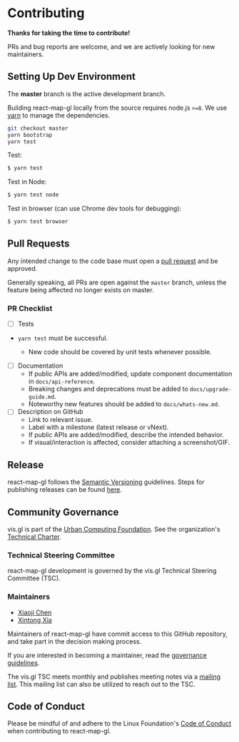 # Contributing

**Thanks for taking the time to contribute!**

PRs and bug reports are welcome, and we are actively looking for new maintainers.

## Setting Up Dev Environment

The **master** branch is the active development branch.

Building react-map-gl locally from the source requires node.js `>=8`.
We use [yarn](https://yarnpkg.com/en/docs/install) to manage the dependencies.

```bash
git checkout master
yarn bootstrap
yarn test
```

Test:

```bash
$ yarn test

```

Test in Node:

```bash
$ yarn test node

```

Test in browser (can use Chrome dev tools for debugging):

```bash
$ yarn test browser

```

## Pull Requests

Any intended change to the code base must open a [pull request](https://help.github.com/articles/creating-a-pull-request/) and be approved. 

Generally speaking, all PRs are open against the `master` branch, unless the feature being affected no longer exists on master.

### PR Checklist

- [ ] Tests
- `yarn test` must be successful.

  + New code should be covered by unit tests whenever possible.
- [ ] Documentation
  + If public APIs are added/modified, update component documentation in `docs/api-reference`.
  + Breaking changes and deprecations must be added to `docs/upgrade-guide.md`.
  + Noteworthy new features should be added to `docs/whats-new.md`.
- [ ] Description on GitHub
  + Link to relevant issue.
  + Label with a milestone (latest release or vNext).
  + If public APIs are added/modified, describe the intended behavior.
  + If visual/interaction is affected, consider attaching a screenshot/GIF.


## Release

react-map-gl follows the [Semantic Versioning](https://semver.org/) guidelines. Steps for publishing releases can be found [here](https://www.github.com/visgl/tsc/tree/master/developer-process).


## Community Governance

vis.gl is part of the [Urban Computing Foundation](https://uc.foundation/). See the organization's [Technical Charter](https://github.com/visgl/tsc/blob/master/Technical%20Charter.md).

### Technical Steering Committee

react-map-gl development is governed by the vis.gl Technical Steering Committee (TSC).

### Maintainers

- [Xiaoji Chen](https://github.com/Pessimistress)
- [Xintong Xia](https://github.com/xintongxia)

Maintainers of react-map-gl have commit access to this GitHub repository, and take part in the decision making process.

If you are interested in becoming a maintainer, read the [governance guidelines](https://github.com/visgl/tsc/blob/master/governance.md).

The vis.gl TSC meets monthly and publishes meeting notes via a [mailing list](https://lists.uc.foundation/g/visgl).
This mailing list can also be utilized to reach out to the TSC.

## Code of Conduct

Please be mindful of and adhere to the Linux Foundation's [Code of Conduct](https://lfprojects.org/policies/code-of-conduct/) when contributing to react-map-gl.
